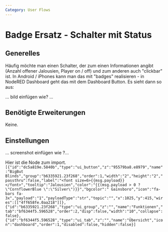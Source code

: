 ```yaml
---
Category: User Flows
---
```


# Badge Ersatz - Schalter mit Status

## Generelles
Häufig möchte man einen Schalter, der zum einen Informationen angibt (Anzahl offener Jalousien, Player on / off) und zum anderen auch "clickbar" ist. In Android / iPhones kann man das mit "badges" realisieren - in NodeRED Dashboard geht das mit dem Dashboard Button. Es sieht dann so aus: 

… bild einfügen wie? … 

## Benötigte Erweiterungen
Keine.

## Einstellungen
… screenshot einfügen wie ?… 

Hier ist die Node zum import. 
`[{"id":"dc5a819e.5840b","type":"ui_button","z":"95579ba8.e8979","name":"BigBut Blinds","group":"b6335921.23f268","order":1,"width":"2","height":"2","passthru":false,"label":"<font size=6>{{msg.payload}}</font>","tooltip":"Jalousien","color":"{{(msg.payload > 0 ?\"CornflowerBlue \":\"Silver\")}}","bgcolor":" Gainsboro","icon":"fa-bars fa-3x","payload":"1","payloadType":"str","topic":"","x":1025,"y":415,"wires":[["4ff658fe.0aa218"]]},{"id":"b6335921.23f268","type":"ui_group","z":"","name":"Funktionen","tab":"bf6344f5.596528","order":2,"disp":false,"width":"10","collapse":false},{"id":"bf6344f5.596528","type":"ui_tab","z":"","name":"Übersicht","icon":"dashboard","order":1,"disabled":false,"hidden":false}]`